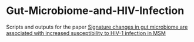 # Gut-Microbiome-and-HIV-Infection
Scripts and outputs for the paper [Signature changes in gut microbiome are associated with increased susceptibility to HIV-1 infection in MSM](https://microbiomejournal.biomedcentral.com/articles/10.1186/s40168-021-01168-w)

